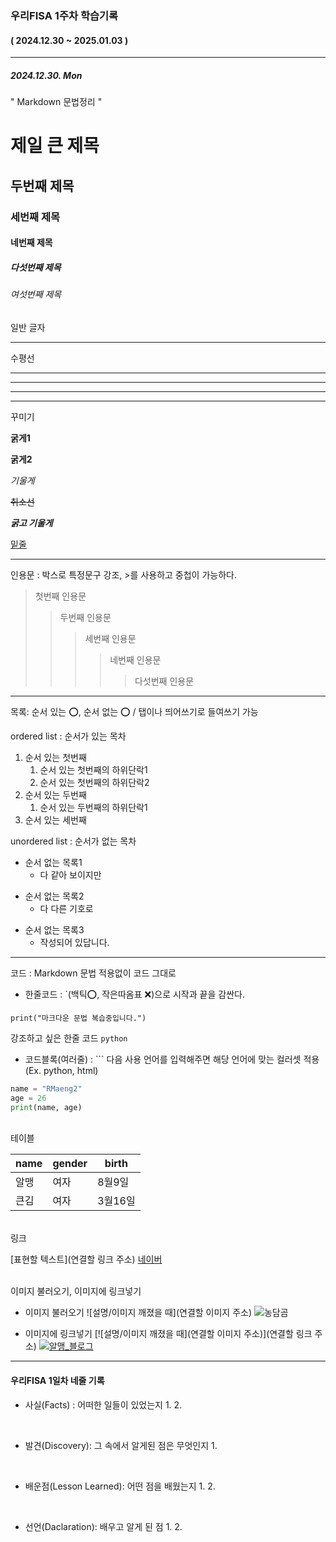 ### 우리FISA 1주차 학습기록
#### ( 2024.12.30 ~ 2025.01.03 )
***
##### 2024.12.30. Mon

" Markdown 문법정리 "

# 제일 큰 제목
## 두번째 제목
### 세번째 제목
#### 네번째 제목
##### 다섯번째 제목
###### 여섯번째 제목
일반 글자

<hr>
수평선

---
***
___

<hr>
꾸미기

**굵게1**

__굵게2__

*기울게*

~~취소선~~

***굵고 기울게***

<u>밑줄</u>

<hr>
인용문 : 박스로 특정문구 강조, >를 사용하고 중첩이 가능하다.

> 첫번째 인용문
>> 두번째 인용문
>>> 세번째 인용문
>>>> 네번째 인용문
>>>>> 다섯번째 인용문

<hr>
목록: 순서 있는 ⭕, 순서 없는 ⭕ / 탭이나 띄어쓰기로 들여쓰기 가능

ordered list : 순서가 있는 목차
1. 순서 있는 첫번째
    1. 순서 있는 첫번째의 하위단락1
    2. 순서 있는 첫번째의 하위단락2
2. 순서 있는 두번째
    1. 순서 있는 두번째의 하위단락1
3. 순서 있는 세번째

unordered list : 순서가 없는 목차
* 순서 없는 목록1
    * 다 같아 보이지만
- 순서 없는 목록2
    - 다 다른 기호로
+ 순서 없는 목록3
    + 작성되어 있답니다.

<hr>
코드 : Markdown 문법 적용없이 코드 그대로

- 한줄코드 : `(백틱⭕, 작은따옴표 ❌)으로 시작과 끝을 감싼다.

`print("마크다운 문법 복습중입니다.")`

강조하고 싶은 한줄 코드 `python`

- 코드블록(여러줄) : ``` 다음 사용 언어를 입력해주면 해당 언어에 맞는 컬러셋 적용 (Ex. python, html)

``` python
name = "RMaeng2"
age = 26
print(name, age)

```

<br> 테이블

|  name  | gender| birth |
|--------|-------|-------|
|  알맹  |  여자 | 8월9일|
|  큰김  |  여자 | 3월16일|

<br> 링크

[표현할 텍스트](연결할 링크 주소)
[네이버](https://naver.com/)

<br> 이미지 불러오기, 이미지에 링크넣기

- 이미지 불러오기
![설명/이미지 깨졌을 때](연결할 이미지 주소)
![농담곰](https://pbs.twimg.com/media/FaaFUXLVQAAHzT1.png)

- 이미지에 링크넣기
[![설명/이미지 깨졌을 때](연결할 이미지 주소)](연결할 링크 주소)
[![알맹_블로그](https://pbs.twimg.com/media/FaaFUXLVQAAHzT1.png)](https://blog.naver.com/erika0809)


***
#### 우리FISA 1일차 네줄 기록

- 사실(Facts) : 어떠한 일들이 있었는지
    1. 
    2. 

<br>

- 발견(Discovery): 그 속에서 알게된 점은 무엇인지
    1. 
<br>

- 배운점(Lesson Learned): 어떤 점을 배웠는지
    1. 
    2. 
    
<br>

- 선언(Daclaration): 배우고 알게 된 점
    1. 
    2. 